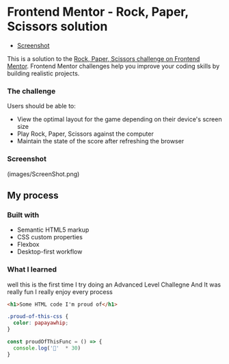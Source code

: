 # Frontend Mentor - Rock, Paper, Scissors solution
  - [Screenshot](images/Screenshot.png)

This is a solution to the [Rock, Paper, Scissors challenge on Frontend Mentor](https://www.frontendmentor.io/challenges/rock-paper-scissors-game-pTgwgvgH). Frontend Mentor challenges help you improve your coding skills by building realistic projects. 

### The challenge

Users should be able to:

- View the optimal layout for the game depending on their device's screen size
- Play Rock, Paper, Scissors against the computer
- Maintain the state of the score after refreshing the browser

### Screenshot

(images/ScreenShot.png)

## My process

### Built with

- Semantic HTML5 markup
- CSS custom properties
- Flexbox
- Desktop-first workflow


### What I learned

well this is the first time I try doing  an Advanced Level Challegne And 
It was really fun I really enjoy every process

```html
<h1>Some HTML code I'm proud of</h1>
```
```css
.proud-of-this-css {
  color: papayawhip;
}
```
```js
const proudOfThisFunc = () => {
  console.log('🎉'  * 30)
}
```
